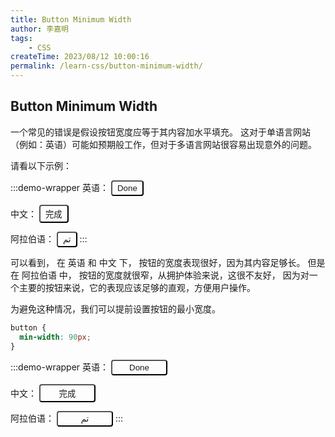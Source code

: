 ```yaml
---
title: Button Minimum Width
author: 李嘉明
tags:
    - CSS
createTime: 2023/08/12 10:00:16
permalink: /learn-css/button-minimum-width/
---
```


## Button Minimum Width

一个常见的错误是假设按钮宽度应等于其内容加水平填充。
这对于单语言网站（例如：英语）可能如预期般工作，但对于多语言网站很容易出现意外的问题。

请看以下示例：

<style>
.btn-width-1339 {
  padding: 3px 8px;
  background-color: var(--vp-c-brand-1);
  color: var(--vp-c-white);
  font-weight: 500;
  border-radius: 4px;
}
.btn-width-1339.min {
  min-width: 90px;
}
</style>

:::demo-wrapper
英语：
<button type="button" class="btn-width-1339">Done</button>

中文：
<button type="button" class="btn-width-1339">完成</button>

阿拉伯语：
<button type="button" class="btn-width-1339">تم</button>
:::

可以看到， 在 英语 和 中文 下， 按钮的宽度表现很好，因为其内容足够长。
但是在 阿拉伯语 中， 按钮的宽度就很窄，从拥护体验来说，这很不友好，
因为对一个主要的按钮来说，它的表现应该足够的直观，方便用户操作。

为避免这种情况，我们可以提前设置按钮的最小宽度。

```css
button {
  min-width: 90px;
}
```

:::demo-wrapper
英语：
<button type="button" class="btn-width-1339 min">Done</button>

中文：
<button type="button" class="btn-width-1339 min">完成</button>

阿拉伯语：
<button type="button" class="btn-width-1339 min">تم</button>
:::
